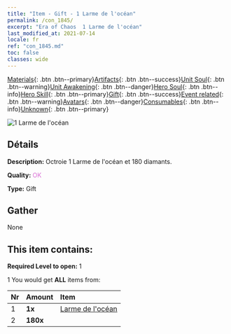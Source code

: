 ```yaml
---
title: "Item - Gift - 1 Larme de l'océan"
permalink: /con_1845/
excerpt: "Era of Chaos  1 Larme de l'océan"
last_modified_at: 2021-07-14
locale: fr
ref: "con_1845.md"
toc: false
classes: wide
---
```

 [Materials](/ItemsFR/){: .btn .btn--primary}[Artifacts](/ItemsFR/Artifacts/){: .btn .btn--success}[Unit Soul](/ItemsFR/UnitSoul/){: .btn .btn--warning}[Unit Awakening](/ItemsFR/UnitAwakening/){: .btn .btn--danger}[Hero Soul](/ItemsFR/HeroSoul/){: .btn .btn--info}[Hero Skill](/ItemsFR/HeroSkill/){: .btn .btn--primary}[Gift](/ItemsFR/Gift/){: .btn .btn--success}[Event related](/ItemsFR/Events/){: .btn .btn--warning}[Avatars](/ItemsFR/Avatars/){: .btn .btn--danger}[Consumables](/ItemsFR/Consumables/){: .btn .btn--info}[Unknown](/ItemsFR/Unknown/){: .btn .btn--primary}

 ![1 Larme de l'océan](/images/t/i_907466.png)

## Détails
 **Description:** Octroie 1 Larme de l'océan et 180 diamants.

 **Quality:** <span style="color: #DA70D6">OK</span>

 **Type:** Gift

## Gather

  None

## This item contains:

 **Required Level to open:** 1

 1 You would get **ALL** items  from:

  | Nr | Amount |     Item    |
  |:---|:-------|:------------|
  | 1 |  **1x** | [Larme de l'océan](/ItemsFR/con_955/) |  | 
  | 2 |  **180x** | <i class="fas fa-gem"/> |  | 
